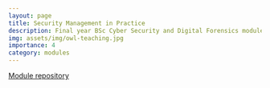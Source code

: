 ```yaml
---
layout: page
title: Security Management in Practice
description: Final year BSc Cyber Security and Digital Forensics module (2015-2019)
img: assets/img/owl-teaching.jpg
importance: 4
category: modules
---
```


[Module repository](https://github.com/pa-legg/smip-module)
